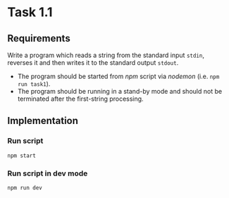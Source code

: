 # Task 1.1

## Requirements

Write a program which reads a string from the standard input `stdin`, 
reverses it and then writes it to the standard output `stdout`.
- The program should be started from *npm* script via *nodemon* (i.e. `npm run task1`).
- The program should be running in a stand-by mode and should not be terminated after the first-string processing.


## Implementation

### Run script

`npm start`

### Run script in dev mode

`npm run dev`
